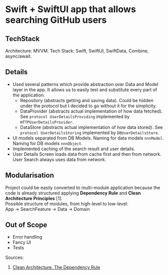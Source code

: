 # Swift + SwiftUI app that allows searching GitHub users
## TechStack
Architecture: MVVM.
Tech Stack: Swift, SwiftUI, SwiftData, Combine, async/await.

## Details
- Used several patterns which provide abstraction over Data and Model layer in the app. It allows us to easily test and substitute every part of the application.
  - Repository (abstracts getting and saving data). Could be hidden under the protocol but I decided to go without it for the simplicity.
  - DataProvider (abstracts actual implementation of how data fetched). See `protocol UserDetailsProviding` implemented by `HTTPUserDetailsProvider`.
  - DataStore (abstracts actual implementation of how data stored). See `protocol UserDetailsStoring` implemented by `DBUserDetailsStore`.
- UI models separated from DB Models. Naming for data models `nnnModel`.  Naming for DB models `nnnObject`.
- Implemented caching of the search result and user details.  
- User Details Screen loads data from cache first and then from network. User Search always uses data from network.  

## Modularisation
Project could be easily converted to multi-module application because the code is already structured applying **Dependency Rule** and **Clean Architecture Principles** [1].  
Possible structure of modules, from high-level to low-level:  
App -> SearchFeature -> Data -> Domain

## Out of Scope
- Error handling
- Fancy UI
- Tests

Sources: 
1. [Clean Architecture. The Dependency Rule](https://blog.cleancoder.com/uncle-bob/2012/08/13/the-clean-architecture.html)
